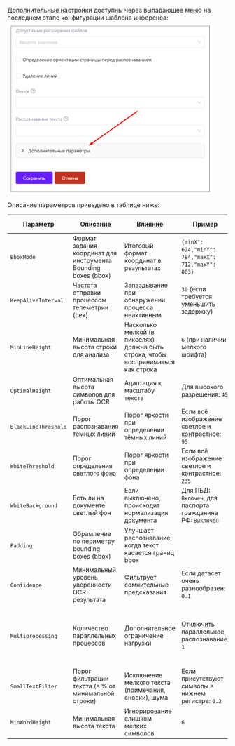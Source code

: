 Дополнительные настройки доступны через выпадающее меню на последнем этапе конфигурации шаблона инференса: 
![image.png](/.attachments/image-8ec434a7-e2d3-47c0-900f-8d1e1f797045.png)

Описание параметров приведено в таблице ниже:

| Параметр | Описание | Влияние | Пример | Значение по умолчанию | Комментарий |
|----------|----------|---------|--------------|------------------------| ---- |
| `BboxMode` | Формат задания координат для инструмента Bounding boxes (bbox) | Итоговый формат координат в результатах | `{minX": 624,"minY": 784,"maxX": 712,"maxY": 803}` | Не задано, соответствует: `0` (XYXY_ABS) | 
| `KeepAliveInterval` | Частота отправки процессом телеметрии (сек) | Запаздывание при обнаружении процесса неактивным | `30` (если требуется уменьшить задержку) | `60` | 
| `MinLineHeight` | Минимальная высота строки для анализа | Насколько мелкой (в пикселях) должна быть строка, чтобы восприниматься как строка | `6` (при наличии мелкого шрифта) | `8` | 
| `OptimalHeight` | Оптимальная высота символов для работы OCR | Адаптация к масштабу текста | Для высокого разрешения: `45` | `35` | 
| `BlackLineThreshold` | Порог распознавания тёмных линий | Порог яркости при определении тёмных линий | Если всё изображение светлое и контрастное: `95` | `75` |
| `WhiteThreshold` | Порог определения светлого фона | Порог яркости при определении фона | Если всё изображение светлое и контрастное: `235`| `215` | Игнорируется |
| `WhiteBackground` | Есть ли на документе светлый фон | Если выключено, происходит нормализация документа | Для ПБД: `Включен`, для паспорта гражданина РФ: `Выключен` | `Выключен` |
| `Padding` | Обрамление по периметру bounding boxes (bbox) | Улучшает распознавание, когда текст касается границ bbox  |  |`15` |
| `Confidence` | Минимальный уровень уверенности OCR-результата | Фильтрует сомнительные предсказания | Если датасет очень разнообразен: `0.1` | `0.45` |
| `Multiprocessing` | Количество параллельных процессов | Дополнительное ограничение нагрузки | Отключить параллельное распознавание: `1` | `Не задано` | По-умолчанию ограничено по формула 0.5n - 1, где n - кол-во ядер ЦПУ. Если указать значение выше, будет проигнорировано |
| `SmallTextFilter` | Порог фильтрации текста (в % от минимальной строки) | Исключение мелкого текста (примечания, сноски), шума | Если присутствуют символы в нижнем регистре: `0.2` | `0.55` |
| `MinWordHeight` | Минимальная высота текста | Игнорирование слишком мелких символов | `6` | `8` |
